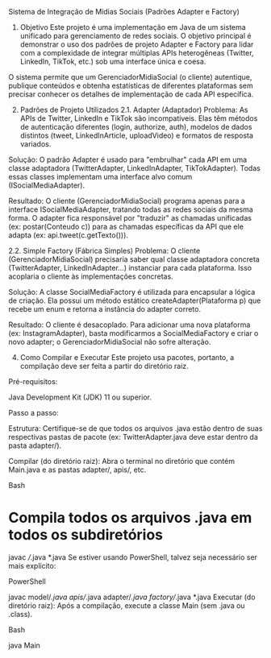 Sistema de Integração de Mídias Sociais (Padrões Adapter e Factory)
1. Objetivo
Este projeto é uma implementação em Java de um sistema unificado para gerenciamento de redes sociais. O objetivo principal é demonstrar o uso dos padrões de projeto Adapter e Factory para lidar com a complexidade de integrar múltiplas APIs heterogêneas (Twitter, LinkedIn, TikTok, etc.) sob uma interface única e coesa.

O sistema permite que um GerenciadorMidiaSocial (o cliente) autentique, publique conteúdos e obtenha estatísticas de diferentes plataformas sem precisar conhecer os detalhes de implementação de cada API específica.

2. Padrões de Projeto Utilizados
2.1. Adapter (Adaptador)
Problema: As APIs de Twitter, LinkedIn e TikTok são incompatíveis. Elas têm métodos de autenticação diferentes (login, authorize, auth), modelos de dados distintos (tweet, LinkedInArticle, uploadVideo) e formatos de resposta variados.

Solução: O padrão Adapter é usado para "embrulhar" cada API em uma classe adaptadora (TwitterAdapter, LinkedInAdapter, TikTokAdapter). Todas essas classes implementam uma interface alvo comum (ISocialMediaAdapter).

Resultado: O cliente (GerenciadorMidiaSocial) programa apenas para a interface ISocialMediaAdapter, tratando todas as redes sociais da mesma forma. O adapter fica responsável por "traduzir" as chamadas unificadas (ex: postar(Conteudo c)) para as chamadas específicas da API que ele adapta (ex: api.tweet(c.getTexto())).

2.2. Simple Factory (Fábrica Simples)
Problema: O cliente (GerenciadorMidiaSocial) precisaria saber qual classe adaptadora concreta (TwitterAdapter, LinkedInAdapter...) instanciar para cada plataforma. Isso acoplaria o cliente às implementações concretas.

Solução: A classe SocialMediaFactory é utilizada para encapsular a lógica de criação. Ela possui um método estático createAdapter(Plataforma p) que recebe um enum e retorna a instância do adapter correto.

Resultado: O cliente é desacoplado. Para adicionar uma nova plataforma (ex: InstagramAdapter), basta modificarmos a SocialMediaFactory e criar o novo adapter; o GerenciadorMidiaSocial não sofre alteração.

4. Como Compilar e Executar
Este projeto usa pacotes, portanto, a compilação deve ser feita a partir do diretório raiz.

Pré-requisitos:

Java Development Kit (JDK) 11 ou superior.

Passo a passo:

Estrutura: Certifique-se de que todos os arquivos .java estão dentro de suas respectivas pastas de pacote (ex: TwitterAdapter.java deve estar dentro da pasta adapter/).

Compilar (do diretório raiz): Abra o terminal no diretório que contém Main.java e as pastas adapter/, apis/, etc.

Bash

# Compila todos os arquivos .java em todos os subdiretórios
javac */*.java *.java
Se estiver usando PowerShell, talvez seja necessário ser mais explícito:

PowerShell

javac model/*.java apis/*.java adapter/*.java factory/*.java *.java
Executar (do diretório raiz): Após a compilação, execute a classe Main (sem .java ou .class).

Bash

java Main

